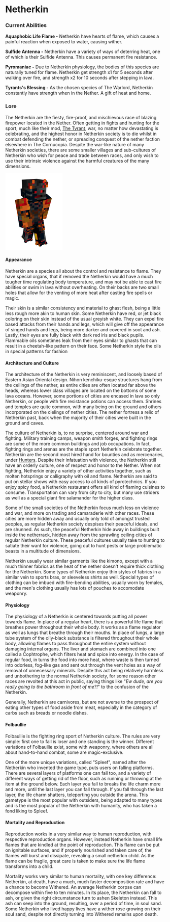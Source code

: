 # Netherkin

### Current Abilities

**Aquaphobic Life Flame -** Netherkin have hearts of flame, which causes a painful reaction when exposed to water, causing wither.

**Sulfide Antenna -** Netherkin have a variety of ways of deterring heat, one of which is their Sulfide Antenna. This causes permanent fire resistance.

**Pyromaniac -** Due to Netherkin physiology, the bodies of this species are naturally tuned for flame. Netherkin get strength x1 for 5 seconds after walking over fire, and strength x2 for 10 seconds after stepping in lava.

**Tyrants's Blessing -** As the chosen species of The Warlord, Netherkin constantly have strength when in the Nether. A gift of heat and home.

### Lore

The Netherkin are the fiesty, fire-proof, and mischievous race of blazing firepower located in the Nether. Often getting in fights and hunting for the sport, much like their mod, [The Tyrant](../mods-and-gods/the-tyrant-w.i.p.md), war, no matter how devastating is celebrating, and the highest honor in Netherkin society is to die whilst in combat defending the nether, or spreading conquest of the nether faction elsewhere in The Cornucopia. Despite the war-like nature of many Netherkin societies, there are some smaller villages and sub-cultures of Netherkin who wish for peace and trade between races, and only wish to use their intrinsic violence against the harmful creatures of the many dimensions.

![Netherkin](<../../.gitbook/assets/body (1).png>)

#### Appearance

Netherkin are a species all about the control and resistance to flame. They have special organs, that if removed the Netherkin would have a much tougher time regulating body temperature, and may not be able to cast fire abilities or swim in lava without overheating. On their backs are two small holes that allow for the venting of more heat after casting fire spells or magic.&#x20;

Their skin is a similar consistency and material to ghast flesh, being a little less rough more akin to human skin. Some Netherkin have red, or jet black coloring on their skin instead of the usual greyish white. They can expel fire based attacks from their hands and legs, which will give off the appearance of singed hands and legs, being more darker and covered in soot and ash. Lastly, their eyes are fully black with dark red iris and black pupils. Flammable oils sometimes leak from their eyes similar to ghasts that can result in a cheetah-like pattern on their face. Some Netherkin style the oils in special patterns for fashion

#### Architecture and Culture

The architecture of the Netherkin is very reminiscent, and loosely based of Eastern Asian Oriental design. Nihon kenchiku-esque structures hang from the ceilings of the nether, as entire cities are often located far above the heads, whereas lower class villages are located on the bottoms of some lava oceans. However, some portions of cities are encased in lava so only Netherkin, or people with fire resistance potions can access them. Shrines and temples are quite common, with many being on the ground and others incorporated on the cielings of nether cities. The nether fortress a relic of Netherkin past, back when the majority of their cities were built in the ground and caves.

The culture of Netherkin is, to no surprise, centered around war and fighting. Military training camps, weapon smith forges, and fighting rings are some of the more common buildings and job occupations. In fact, fighting rings and arenas are the staple sport Netherkin celebrate together. Netherkin are the second most hired hand for bounties and as mercenaries, under [Hunters](hunter/). Despite their infatuation with violence, the Netherkin still have an orderly culture, one of respect and honor to the Nether. When not fighting, Netherkin enjoy a variety of other activities together, such as molten hotsprings or calligraphy with oil and flame. Netherkin are said to put on stellar shows with easy access to all kinds of pyrotechnics. If you enjoy spicy food, a Netherkin restaurant offers all kind of flaming cuisines to consume. Transportation can vary from city to city, but many use striders as well as a special giant fire salamander for the higher class.

Some of the small societies of the Netherkin focus much less on violence and war, and more on trading and camaraderie with other races. These cities are more hidden away and usually only told of amongst trusted peoples, as regular Netherkin society despises their peaceful ideals, and are shunned. As such, the peaceful Netherkin hide away in buildings built inside the netherrack, hidden away from the sprawling ceiling cities of regular Netherkin culture. These peaceful cultures usually take to hunting to satiate their want for violence, going out to hunt pests or large problematic beasts in a multitude of dimensions.

Netherkin usually wear similar garments like the kimono, except with a much thinner fabrics as the heat of the nether doesn't require thick clothing for the Netherkin. Some types of Netherkin enjoy thin styles of fabrics in a similar vein to sports bras, or sleeveless shirts as well. Special types of clothing can be imbued with fire-bending abilities, usually worn by females, and the men's clothing usually has lots of pouches to accomodate weaponry.

#### Physiology

The physiology of a Netherkin is centered towards putting all power towards flame. In place of a regular heart, there is a powerful life flame that breathes power throughout their whole body. It works as a flame regulator as well as lungs that breathe through their mouths. In place of lungs, a large tube system of the oily-black substance is filtered throughout their whole body, allowing flames to pass throughout the entire system without damaging internal organs. The liver and stomach are combined into one called a Cophtrophe, which filters heat and spice into energy. In the case of regular food, in turns the food into more heat, where waste is then turned into odorless, fog-like gas and sent out through the vent holes as a way of removal of unnecessary minerals. Despite this act being relatively harmless and unbothering to the normal Netherkin society, for some reason other races are revolted at this act in public, saying things like "_Ew dude, are you really going to the bathroom in front of me?!_" to the confusion of the Netherkin.

Generally, Netherkin are carnivores, but are not averse to the prospect of eating other types of food aside from meat, especially in the category of carbs such as breads or noodle dishes.

#### Folbaullie

Folbaullie is the fighting ring sport of Netherkin culture. The rules are very simple: first one to fall is loser and one standing is the winner. Different variations of Folbaullie exist, some with weaponry, where others are all about hand-to-hand combat, some are magic-exclusive.

One of the more unique variations, called "Spleef", named after the Netherkin who invented the game type, puts users on falling platforms. There are several layers of platforms one can fall too, and a variety of different ways of getting rid of the floor, such as running or throwing at the item at the ground below. Each layer you fall to breaks the life charm more and more, until the last layer you can fall through. If you fall through the last layer, the life charm shatters, teleporting you outside the arena. This gametype is the most popular with outsiders, being adapted to many types and is the most popular of the Netherkin with humanity, who has taken a fond liking to Spleef.

#### Mortality and Reproduction

Reproduction works in a very similar way to human reproduction, with respective reproduction organs. However, instead Netherkin have small life flames that are kindled at the point of reproduction. This flame can be put on ignitable surfaces, and if properly nourished and taken care of, the flames will burst and dissipate, revealing a small netherkin child. As the flame can be fragile, great care is taken to make sure the life flame transforms into a child.

Mortality works very similar to human mortality, with one key difference: Netherkin, at death, have a much, much faster decomposition rate and have a chance to become Withered. An average Netherkin corpse can decompose within five to ten minutes. In its place, the Netherkin can fall to ash, or given the right circumstance turn to ashen Skeleton instead. This ash can seep into the ground, resulting, over a period of time, in soul sand. Some Netherkin who lived happy lives have a wither rose growing on their soul sand, despite not directly turning into Withered remains upon death.

